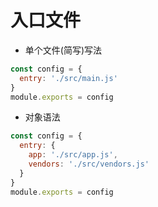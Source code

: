 # 入口文件
- 单个文件(简写)写法
```javascript
const config = {
  entry: './src/main.js'
}
module.exports = config
```
- 对象语法
```javascript
const config = {
  entry: {
    app: './src/app.js',
    vendors: './src/vendors.js'
  }
}
module.exports = config
```